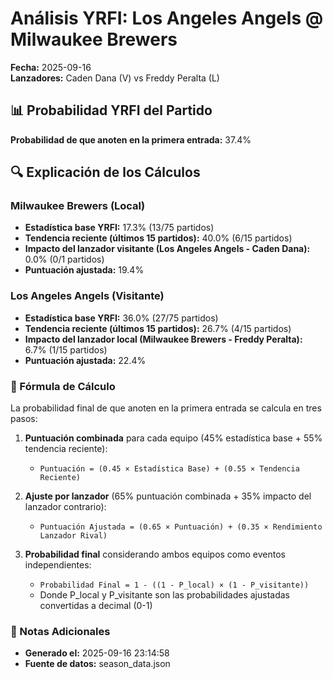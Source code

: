 # Análisis YRFI: Los Angeles Angels @ Milwaukee Brewers

**Fecha:** 2025-09-16  
**Lanzadores:** Caden Dana (V) vs Freddy Peralta (L)

## 📊 Probabilidad YRFI del Partido

**Probabilidad de que anoten en la primera entrada:** 37.4%

## 🔍 Explicación de los Cálculos

### Milwaukee Brewers (Local)
- **Estadística base YRFI:** 17.3% (13/75 partidos)
- **Tendencia reciente (últimos 15 partidos):** 40.0% (6/15 partidos)
- **Impacto del lanzador visitante (Los Angeles Angels - Caden Dana):** 0.0% (0/1 partidos)
- **Puntuación ajustada:** 19.4%

### Los Angeles Angels (Visitante)
- **Estadística base YRFI:** 36.0% (27/75 partidos)
- **Tendencia reciente (últimos 15 partidos):** 26.7% (4/15 partidos)
- **Impacto del lanzador local (Milwaukee Brewers - Freddy Peralta):** 6.7% (1/15 partidos)
- **Puntuación ajustada:** 22.4%

### 📝 Fórmula de Cálculo

La probabilidad final de que anoten en la primera entrada se calcula en tres pasos:

1. **Puntuación combinada** para cada equipo (45% estadística base + 55% tendencia reciente):
   - `Puntuación = (0.45 × Estadística Base) + (0.55 × Tendencia Reciente)`

2. **Ajuste por lanzador** (65% puntuación combinada + 35% impacto del lanzador contrario):
   - `Puntuación Ajustada = (0.65 × Puntuación) + (0.35 × Rendimiento Lanzador Rival)`

3. **Probabilidad final** considerando ambos equipos como eventos independientes:
   - `Probabilidad Final = 1 - ((1 - P_local) × (1 - P_visitante))`
   - Donde P_local y P_visitante son las probabilidades ajustadas convertidas a decimal (0-1)

### 📌 Notas Adicionales

- **Generado el:** 2025-09-16 23:14:58
- **Fuente de datos:** season_data.json
